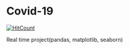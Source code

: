 # Covid-19
[![HitCount](http://hits.dwyl.com/riteshgcoder/Covid-19.svg)](http://hits.dwyl.com/riteshgcoder/Covid-19)

Real time project(pandas, matplotlib, seaborn)
